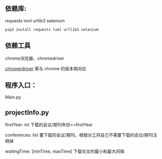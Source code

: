 ## 依赖库:

requests	lxml	urllib3	selenium

```
pip3 install requests lxml urllib3 selenium
```

## 依赖工具

chrome浏览器、chromedriver

[chromerdriver](https://chromedriver.chromium.org/downloads) 需与 chrome 的版本相对应

## 程序入口：

Main.py



## projectInfo.py

firstYear: int	    下载的会议/期刊年份>=firstYear

conferences: list	    要下载的会议/期刊，根据分工将自己不需要下载的会议/期刊注释掉

waitingTime: [minTime, maxTime]	    下载论文的最小和最大间隔



